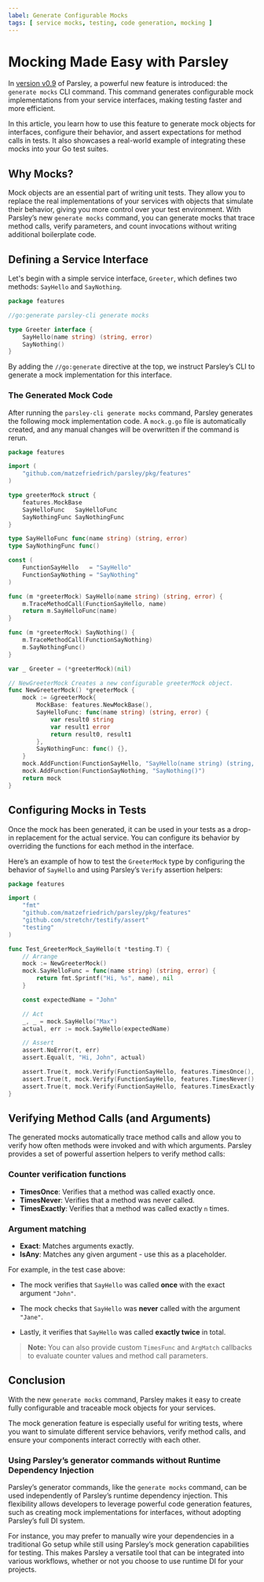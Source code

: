 ```yaml
---
label: Generate Configurable Mocks
tags: [ service mocks, testing, code generation, mocking ]
---
```

# Mocking Made Easy with Parsley

In [version v0.9](https://github.com/matzefriedrich/parsley/releases/tag/v0.9.0) of Parsley, a powerful new feature is introduced: the `generate mocks` CLI command. This command generates configurable mock implementations from your service interfaces, making testing faster and more efficient.

In this article, you learn how to use this feature to generate mock objects for interfaces, configure their behavior, and assert expectations for method calls in tests. It also showcases a real-world example of integrating these mocks into your Go test suites.

## Why Mocks?

Mock objects are an essential part of writing unit tests. They allow you to replace the real implementations of your services with objects that simulate their behavior, giving you more control over your test environment. With Parsley’s new `generate mocks` command, you can generate mocks that trace method calls, verify parameters, and count invocations without writing additional boilerplate code.

## Defining a Service Interface

Let's begin with a simple service interface, `Greeter`, which defines two methods: `SayHello` and `SayNothing`.

```go
package features

//go:generate parsley-cli generate mocks

type Greeter interface {
    SayHello(name string) (string, error)
    SayNothing()
}
```

By adding the `//go:generate` directive at the top, we instruct Parsley’s CLI to generate a mock implementation for this interface.

### The Generated Mock Code

After running the `parsley-cli generate mocks` command, Parsley generates the following mock implementation code. A `mock.g.go` file is automatically created, and any manual changes will be overwritten if the command is rerun.

```go
package features

import (
    "github.com/matzefriedrich/parsley/pkg/features"
)

type greeterMock struct {
    features.MockBase
    SayHelloFunc   SayHelloFunc
    SayNothingFunc SayNothingFunc
}

type SayHelloFunc func(name string) (string, error)
type SayNothingFunc func()

const (
    FunctionSayHello   = "SayHello"
    FunctionSayNothing = "SayNothing"
)

func (m *greeterMock) SayHello(name string) (string, error) {
    m.TraceMethodCall(FunctionSayHello, name)
    return m.SayHelloFunc(name)
}

func (m *greeterMock) SayNothing() {
    m.TraceMethodCall(FunctionSayNothing)
    m.SayNothingFunc()
}

var _ Greeter = (*greeterMock)(nil)

// NewGreeterMock Creates a new configurable greeterMock object.
func NewGreeterMock() *greeterMock {
    mock := &greeterMock{
        MockBase: features.NewMockBase(),
        SayHelloFunc: func(name string) (string, error) {
            var result0 string
            var result1 error
            return result0, result1
        },
        SayNothingFunc: func() {},
    }
    mock.AddFunction(FunctionSayHello, "SayHello(name string) (string, error)")
    mock.AddFunction(FunctionSayNothing, "SayNothing()")
    return mock
}
```

## Configuring Mocks in Tests

Once the mock has been generated, it can be used in your tests as a drop-in replacement for the actual service. You can configure its behavior by overriding the functions for each method in the interface.

Here’s an example of how to test the `GreeterMock` type by configuring the behavior of `SayHello` and using Parsley’s `Verify` assertion helpers:

```go
package features

import (
    "fmt"
    "github.com/matzefriedrich/parsley/pkg/features"
    "github.com/stretchr/testify/assert"
    "testing"
)

func Test_GreeterMock_SayHello(t *testing.T) {
    // Arrange
    mock := NewGreeterMock()
    mock.SayHelloFunc = func(name string) (string, error) {
        return fmt.Sprintf("Hi, %s", name), nil
    }

    const expectedName = "John"

    // Act
    _, _ = mock.SayHello("Max")
    actual, err := mock.SayHello(expectedName)

    // Assert
    assert.NoError(t, err)
    assert.Equal(t, "Hi, John", actual)

    assert.True(t, mock.Verify(FunctionSayHello, features.TimesOnce(), features.Exact(expectedName)))
    assert.True(t, mock.Verify(FunctionSayHello, features.TimesNever(), features.Exact("Jane")))
    assert.True(t, mock.Verify(FunctionSayHello, features.TimesExactly(2)))
}
```

## Verifying Method Calls (and Arguments)

The generated mocks automatically trace method calls and allow you to verify how often methods were invoked and with which arguments. Parsley provides a set of powerful assertion helpers to verify method calls:

### Counter verification functions

- **TimesOnce**: Verifies that a method was called exactly once.
- **TimesNever**: Verifies that a method was never called.
- **TimesExactly**: Verifies that a method was called exactly `n` times.

### Argument matching

- **Exact**: Matches arguments exactly.
- **IsAny**: Matches any given argument - use this as a placeholder.


For example, in the test case above:
- The mock verifies that `SayHello` was called **once** with the exact argument `"John"`.

- The mock checks that `SayHello` was **never** called with the argument `"Jane"`.

- Lastly, it verifies that `SayHello` was called **exactly twice** in total.

> **Note:** You can also provide custom `TimesFunc` and `ArgMatch` callbacks to evaluate counter values and method call parameters.


## Conclusion

With the new `generate mocks` command, Parsley makes it easy to create fully configurable and traceable mock objects for your services.

The mock generation feature is especially useful for writing tests, where you want to simulate different service behaviors, verify method calls, and ensure your components interact correctly with each other.

### Using Parsley’s generator commands without Runtime Dependency Injection

Parsley’s generator commands, like the `generate mocks` command, can be used independently of Parsley’s runtime dependency injection. This flexibility allows developers to leverage powerful code generation features, such as creating mock implementations for interfaces, without adopting Parsley’s full DI system.

For instance, you may prefer to manually wire your dependencies in a traditional Go setup while still using Parsley’s mock generation capabilities for testing. This makes Parsley a versatile tool that can be integrated into various workflows, whether or not you choose to use runtime DI for your projects.